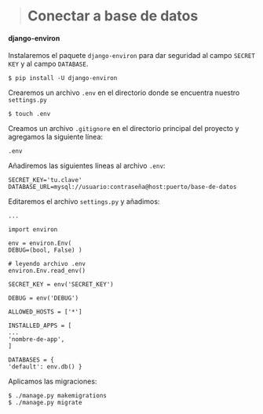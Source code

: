 ># Conectar a base de datos

#### django-environ

Instalaremos el paquete `django-environ` para dar seguridad al campo `SECRET KEY` y al campo `DATABASE`.
	
	$ pip install -U django-environ
    
Crearemos un archivo `.env` en el directorio donde se encuentra nuestro `settings.py`

	$ touch .env

Creamos un archivo `.gitignore` en el directorio principal del proyecto y agregamos la siguiente línea:

	.env
    
Añadiremos las siguientes líneas al archivo `.env`:

	SECRET_KEY='tu.clave'
    DATABASE_URL=mysql://usuario:contraseña@host:puerto/base-de-datos

Editaremos el archivo `settings.py` y añadimos:
	
    ...
    
    import environ
	
    env = environ.Env(
    DEBUG=(bool, False) )                         
    
	# leyendo archivo .env
	environ.Env.read_env()
    
    SECRET_KEY = env('SECRET_KEY')
    
    DEBUG = env('DEBUG')

	ALLOWED_HOSTS = ['*']

    INSTALLED_APPS = [ 
    ...
    'nombre-de-app',
    ]
    
    DATABASES = {
    'default': env.db() }
    
Aplicamos las migraciones:

	$ ./manage.py makemigrations
    $ ./manage.py migrate